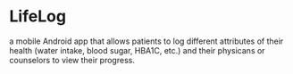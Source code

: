 # LifeLog
a mobile Android app that allows patients to log different attributes of their health (water intake, blood sugar, HBA1C, etc.) and their physicans or counselors to view their progress. 
